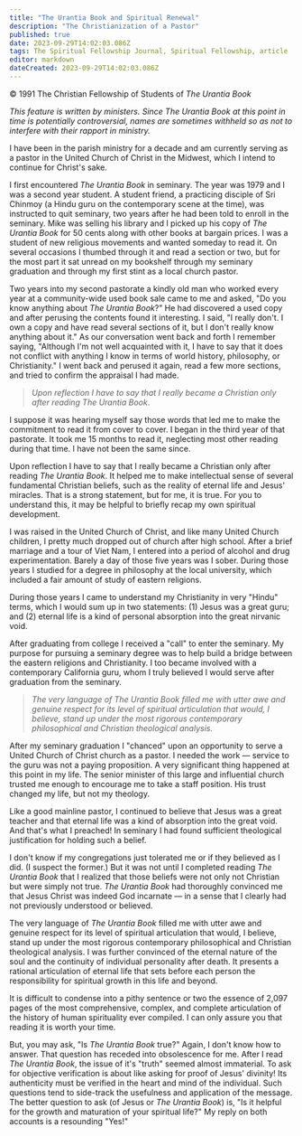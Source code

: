 ```yaml
---
title: "The Urantia Book and Spiritual Renewal"
description: "The Christianization of a Pastor"
published: true
date: 2023-09-29T14:02:03.086Z
tags: The Spiritual Fellowship Journal, Spiritual Fellowship, article
editor: markdown
dateCreated: 2023-09-29T14:02:03.086Z
---
```


<p class="v-card v-sheet theme--light gray lighten-3 px-2">© 1991 The Christian Fellowship of Students of <i>The Urantia Book</i></p>

_This feature is written by ministers. Since The Urantia Book at this point in time is potentially controversial, names are sometimes withheld so as not to interfere with their rapport in ministry._

I have been in the parish ministry for a decade and am currently serving as a pastor in the United Church of Christ in the Midwest, which I intend to continue for Christ's sake.

I first encountered _The Urantia Book_ in seminary. The year was 1979 and I was a second year student. A student friend, a practicing disciple of Sri Chinmoy (a Hindu guru on the contemporary scene at the time), was instructed to quit seminary, two years after he had been told to enroll in the seminary. Mike was selling his library and I picked up his copy of _The Urantia Book_ for 50 cents along with other books at bargain prices. I was a student of new religious movements and wanted someday to read it. On several occasions I thumbed through it and read a section or two, but for the most part it sat unread on my bookshelf through my seminary graduation and through my first stint as a local church pastor.

Two years into my second pastorate a kindly old man who worked every year at a community-wide used book sale came to me and asked, "Do you know anything about _The Urantia Book_?" He had discovered a used copy and after perusing the contents found it interesting. I said, "I really don't. I own a copy and have read several sections of it, but I don't really know anything about it." As our conversation went back and forth I remember saying, "Although I'm not well acquainted with it, I have to say that it does not conflict with anything I know in terms of world history, philosophy, or Christianity." I went back and perused it again, read a few more sections, and tried to confirm the appraisal I had made.

> _Upon reflection I have to say that I really became a Christian only after reading The Urantia Book_.

I suppose it was hearing myself say those words that led me to make the commitment to read it from cover to cover. I began in the third year of that pastorate. It took me 15 months to read it, neglecting most other reading during that time. I have not been the same since.

Upon reflection I have to say that I really became a Christian only after reading _The Urantia Book_. It helped me to make intellectual sense of several fundamental Christian beliefs, such as the reality of eternal life and Jesus' miracles. That is a strong statement, but for me, it is true. For you to understand this, it may be helpful to briefly recap my own spiritual development.

I was raised in the United Church of Christ, and like many United Church children, I pretty much dropped out of church after high school. After a brief marriage and a tour of Viet Nam, I entered into a period of alcohol and drug experimentation. Barely a day of those five years was I sober. During those years I studied for a degree in philosophy at the local university, which included a fair amount of study of eastern religions.

During those years I came to understand my Christianity in very "Hindu" terms, which I would sum up in two statements: (1) Jesus was a great guru; and (2) eternal life is a kind of personal absorption into the great nirvanic void.

After graduating from college I received a "call" to enter the seminary. My purpose for pursuing a seminary degree was to help build a bridge between the eastern religions and Christianity. I too became involved with a contemporary California guru, whom I truly believed I would serve after graduation from the seminary.

> _The very language of The Urantia Book filled me with utter awe and genuine respect for its level of spiritual articulation that would, I believe, stand up under the most rigorous contemporary philosophical and Christian theological analysis._

After my seminary graduation I "chanced" upon an opportunity to serve a United Church of Christ church as a pastor. I needed the work — service to the guru was not a paying proposition. A very significant thing happened at this point in my life. The senior minister of this large and influential church trusted me enough to encourage me to take a staff position. His trust changed my life, but not my theology.

Like a good mainline pastor, I continued to believe that Jesus was a great teacher and that eternal life was a kind of absorption into the great void. And that's what I preached! In seminary I had found sufficient theological justification for holding such a belief.

I don't know if my congregations just tolerated me or if they believed as I did. (I suspect the former.) But it was not until I completed reading _The Urantia Book_ that I realized that those beliefs were not only not Christian but were simply not true. _The Urantia Book_ had thoroughly convinced me that Jesus Christ was indeed God incarnate — in a sense that I clearly had not previously understood or believed.

The very language of _The Urantia Book_ filled me with utter awe and genuine respect for its level of spiritual articulation that would, I believe, stand up under the most rigorous contemporary philosophical and Christian theological analysis. I was further convinced of the eternal nature of the soul and the continuity of individual personality after death. It presents a rational articulation of eternal life that sets before each person the responsibility for spiritual growth in this life and beyond.

It is difficult to condense into a pithy sentence or two the essence of 2,097 pages of the most comprehensive, complex, and complete articulation of the history of human spirituality ever compiled. I can only assure you that reading it is worth your time.

But, you may ask, "Is _The Urantia Book_ true?" Again, I don't know how to answer. That question has receded into obsolescence for me. After I read _The Urantia Book_, the issue of it's "truth" seemed almost immaterial. To ask for objective verification is about like asking for proof of Jesus' divinity! Its authenticity must be verified in the heart and mind of the individual. Such questions tend to side-track the usefulness and application of the message. The better question to ask (of Jesus or _The Urantia Book_) is, "Is it helpful for the growth and maturation of your spiritual life?" My reply on both accounts is a resounding "Yes!"